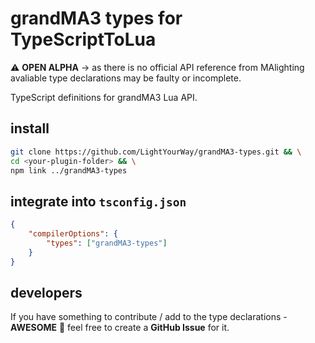 # grandMA3 types for TypeScriptToLua

:warning: **OPEN ALPHA** &rarr; as there is no official API reference from MAlighting avaliable type declarations may be faulty or incomplete.

TypeScript definitions for grandMA3 Lua API.

## install

```bash
git clone https://github.com/LightYourWay/grandMA3-types.git && \
cd <your-plugin-folder> && \
npm link ../grandMA3-types
```

## integrate into `tsconfig.json`

```json
{
	"compilerOptions": {
		"types": ["grandMA3-types"]
	}
}
```

## developers

If you have something to contribute / add to the type declarations - **AWESOME** :tada: feel free to create a **GitHub Issue** for it.
